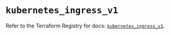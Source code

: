 # `kubernetes_ingress_v1`

Refer to the Terraform Registry for docs: [`kubernetes_ingress_v1`](https://registry.terraform.io/providers/hashicorp/kubernetes/2.26.0/docs/resources/ingress_v1).
